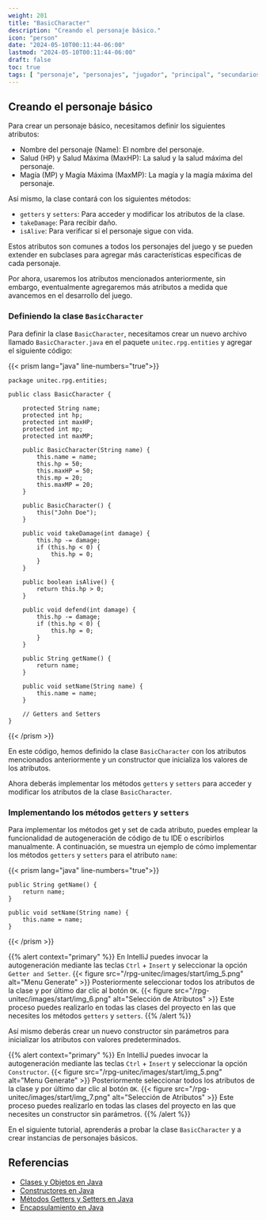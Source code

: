 ```yaml
---
weight: 201
title: "BasicCharacter"
description: "Creando el personaje básico."
icon: "person"
date: "2024-05-10T00:11:44-06:00"
lastmod: "2024-05-10T00:11:44-06:00"
draft: false
toc: true
tags: [ "personaje", "personajes", "jugador", "principal", "secundarios", "crear", "diseñar" ]
---
```


## Creando el personaje básico

Para crear un personaje básico, necesitamos definir los siguientes atributos:

- Nombre del personaje (Name): El nombre del personaje.
- Salud (HP) y Salud Máxima (MaxHP): La salud y la salud máxima del personaje.
- Magía (MP) y Magía Máxima (MaxMP): La magía y la magía máxima del personaje.

Así mismo, la clase contará con los siguientes métodos:

- `getters` y `setters`: Para acceder y modificar los atributos de la clase.
- `takeDamage`: Para recibir daño.
- `isAlive`: Para verificar si el personaje sigue con vida.

Estos atributos son comunes a todos los personajes del juego y se pueden extender en subclases para agregar más
características específicas de cada personaje.

Por ahora, usaremos los atributos mencionados anteriormente, sin embargo, eventualmente agregaremos más atributos a
medida que avancemos en el desarrollo del juego.

### Definiendo la clase `BasicCharacter`

Para definir la clase `BasicCharacter`, necesitamos crear un nuevo archivo llamado `BasicCharacter.java` en el
paquete `unitec.rpg.entities` y agregar el siguiente código:

{{< prism lang="java" line-numbers="true">}}

    package unitec.rpg.entities;
    
    public class BasicCharacter {
    
        protected String name;
        protected int hp;
        protected int maxHP;
        protected int mp;
        protected int maxMP;
    
        public BasicCharacter(String name) {
            this.name = name;
            this.hp = 50;
            this.maxHP = 50;
            this.mp = 20;
            this.maxMP = 20;
        }
    
        public BasicCharacter() {
            this("John Doe");
        }
    
        public void takeDamage(int damage) {
            this.hp -= damage;
            if (this.hp < 0) {
                this.hp = 0;
            }
        }
    
        public boolean isAlive() {
            return this.hp > 0;
        }
    
        public void defend(int damage) {
            this.hp -= damage;
            if (this.hp < 0) {
                this.hp = 0;
            }
        }
    
        public String getName() {
            return name;
        }
    
        public void setName(String name) {
            this.name = name;
        }

        // Getters and Setters
    }

{{< /prism >}}

En este código, hemos definido la clase `BasicCharacter` con los atributos mencionados anteriormente y un constructor
que inicializa los valores de los atributos.

Ahora deberás implementar los métodos `getters` y `setters` para acceder y modificar los atributos de la clase
`BasicCharacter`.

### Implementando los métodos `getters` y `setters`

Para implementar los métodos get y set de cada atributo, puedes emplear la funcionalidad de autogeneración de código
de tu IDE o escribirlos manualmente. A continuación, se muestra un ejemplo de cómo implementar los métodos `getters` y
`setters` para el atributo `name`:

{{< prism lang="java" line-numbers="true">}}

    public String getName() {
        return name;
    }
    
    public void setName(String name) {
        this.name = name;
    }

{{< /prism >}}

{{% alert context="primary" %}}
En IntelliJ puedes invocar la autogeneración mediante las teclas `Ctrl` + `Insert` y seleccionar la
opción `Getter and Setter`.
{{< figure src="/rpg-unitec/images/start/img_5.png" alt="Menu Generate"  >}}
Posteriormente seleccionar todos los atributos de la clase y por último dar clic al botón `OK`.
{{< figure src="/rpg-unitec/images/start/img_6.png" alt="Selección de Atributos"  >}}
Este proceso puedes realizarlo en todas las clases del proyecto en las que necesites los métodos `getters` y `setters`.
{{% /alert %}}

Así mismo deberás crear un nuevo constructor sin parámetros para inicializar los atributos con valores predeterminados.

{{% alert context="primary" %}}
En IntelliJ puedes invocar la autogeneración mediante las teclas `Ctrl` + `Insert` y seleccionar la
opción `Constructor`.
{{< figure src="/rpg-unitec/images/start/img_5.png" alt="Menu Generate"  >}}
Posteriormente seleccionar todos los atributos de la clase y por último dar clic al botón `OK`.
{{< figure src="/rpg-unitec/images/start/img_7.png" alt="Selección de Atributos"  >}}
Este proceso puedes realizarlo en todas las clases del proyecto en las que necesites un constructor sin parámetros.
{{% /alert %}}

En el siguiente tutorial, aprenderás a probar la clase `BasicCharacter` y a crear instancias de personajes básicos.

## Referencias

- [Clases y Objetos en Java](https://docs.oracle.com/javase/tutorial/java/javaOO/index.html)
- [Constructores en Java](https://docs.oracle.com/javase/tutorial/java/javaOO/constructors.html)
- [Métodos Getters y Setters en Java](https://docs.oracle.com/javase/tutorial/java/javaOO/getters.html)
- [Encapsulamiento en Java](https://docs.oracle.com/javase/tutorial/java/javaOO/encapsulation.html)